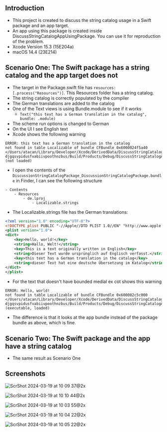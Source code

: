 ## Introduction

- This project is created to discuss the string catalog usage in a Swift package and an app target.
- An app using this package is created inside DiscussStringCatalogAppUsingPackage. You can use it for reproduction of the problem.
- Xcode Version 15.3 (15E204a)
- macOS 14.4 (23E214)

## Scenario One: The Swift package has a string catalog and the app target does not

- The target in the Package.swift file has `resources: [.process("Resources")]`. This Resources folder has a string catalog.
- The string catalog is correctly populated by the compiler
- The German translations are added to the catalog
- One of the Text views is using Bundle.module to see if it works 
    - `Text("this text has a German translation in the catalog", bundle: .module)`
- The scheme run options is changed to German
- On the UI I see English text
- Xcode shows the following warning

```console
ERROR: this text has a German translation in the catalog 
not found in table Localizable of bundle CFBundle 0x6000024f5a40 
</Users/atacan/Library/Developer/Xcode/DerivedData/DiscussStringCatalogAppUsingPackage-djgqsvpidusfvabiivpoothnzbus/Build/Products/Debug/DiscussStringCatalogAppUsingPackage.app/Contents/Resources/DiscussionStringCatalogPackage_DiscussionStringCatalogPackage.bundle> 
(not loaded)
```

- I open the contents of the `DiscussionStringCatalogPackage_DiscussionStringCatalogPackage.bundle` in Finder, I can see the following structure

```
- Contents
    - Resources
        - de.lproj
            - Localizable.strings
```

- The Localizable.strings file has the German translations:

```xml
<?xml version="1.0" encoding="UTF-8"?>
<!DOCTYPE plist PUBLIC "-//Apple//DTD PLIST 1.0//EN" "http://www.apple.com/DTDs/PropertyList-1.0.dtd">
<plist version="1.0">
<dict>
    <key>Hello, world!</key>
    <string>Hallo, Welt!</string>
    <key>This is a text originally written in English</key>
    <string>Dieser Text wurde ursprünglich auf Englisch verfasst.</string>
    <key>this text has a German translation in the catalog</key>
    <string>dieser Text hat eine deutsche Übersetzung im Katalog</string>
</dict>
</plist>
```

- For the text that doesn't have bounded medial ex cot shows this warning

```console
ERROR: Hello, world! 
not found in table Localizable of bundle CFBundle 0x600002c5c000 
</Users/atacan/Library/Developer/Xcode/DerivedData/DiscussStringCatalogAppUsingPackage-djgqsvpidusfvabiivpoothnzbus/Build/Products/Debug/DiscussStringCatalogAppUsingPackage.app> 
(executable, loaded)
```

- The difference is that it looks at the app bundle instead of the package bundle as above, which is fine.

## Scenario Two: The Swift package and the app have a string catalog

- The same result as Scenario One

## Screenshots

![ScrShot 2024-03-19 at 10 09 37@2x](https://github.com/atacan/DiscussionStringCatalogPackage/assets/765873/c9658eed-9643-4181-9d3e-23f71d819e0f)

![ScrShot 2024-03-19 at 10 10 44@2x](https://github.com/atacan/DiscussionStringCatalogPackage/assets/765873/80c62265-ad28-4d28-bdea-0bf0e901ab80)

![ScrShot 2024-03-19 at 10 03 55@2x](https://github.com/atacan/DiscussionStringCatalogPackage/assets/765873/05fc5781-340a-47a7-998a-8e5db3349f31)

![ScrShot 2024-03-19 at 10 04 22@2x](https://github.com/atacan/DiscussionStringCatalogPackage/assets/765873/74d9b2d5-b347-4ff4-95b5-06e49dc4b5c7)

![ScrShot 2024-03-19 at 10 05 22@2x](https://github.com/atacan/DiscussionStringCatalogPackage/assets/765873/9b97a011-1ad3-468e-9dc8-da2ec57edd5a)

